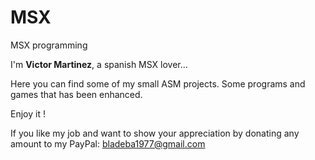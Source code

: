 # MSX
MSX programming

I'm **Victor Martinez**, a spanish MSX lover...

Here you can find some of my small ASM projects. Some programs and games that has been enhanced.

Enjoy it !

If you like my job and want to show your
appreciation by donating any amount to my
PayPal: [bladeba1977@gmail.com](https://paypal.me/bladeba1977)

